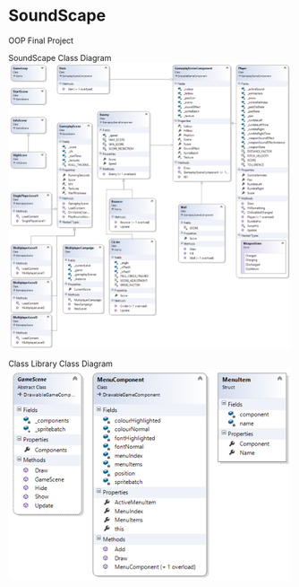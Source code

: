 SoundScape
==========

OOP Final Project

SoundScape Class Diagram
![Class Diagram](SoundScape_Class_Diagram.png)

Class Library Class Diagram
![Class Diagram](MenuesAndScenes_Class_Diagram.png)
